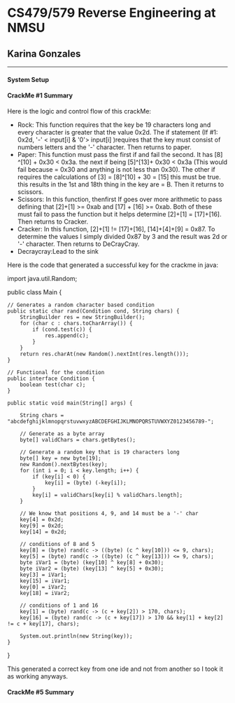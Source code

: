 # CS479/579 Reverse Engineering at NMSU
## Karina Gonzales
---
#### System Setup
#### CrackMe #1 Summary

Here is the logic and control flow of this crackMe:

- Rock:
 This function requires that the key be 19 characters long and every character is greater that the value 0x2d. The if statement (If #1: 0x2d, '-' < input[i] & '0'> input[i] )requires that the key must consist of numbers letters and the '-' character. Then returns to paper.
- Paper:
This function must pass the first if and fail the second. It has [8] ^[10] + 0x30 < 0x3a. the next if being [5]^[13]+ 0x30 < 0x3a (This would fail because = 0x30 and anything is not less than 0x30). The other if requires the calculations of [3] = [8]^[10] + 30 = [15] this must be true. this results in the 1st and 18th thing in the key are = B. Then it returns to scissors.
- Scissors:
In this function, thenfirst If goes over more arithmetic to pass defining that [2]+[1] >= 0xab and [17] + [16] >= 0xab. Both of these must fail to pass the function but it helps determine [2]+[1] = [17]+[16]. Then returns to Cracker.
- Cracker:
In this function, [2]+[1] != [17]+[16], [14]+[4]+[9] = 0x87. To determine the values I simply divided 0x87 by 3 and the result was 2d or '-' character. Then returns to DeCrayCray.
- Decraycray:Lead to the sink

 Here is the code that generated a successful key for the crackme in java:
 
import java.util.Random;


public class Main {

    // Generates a random character based condition
    public static char rand(Condition cond, String chars) {
        StringBuilder res = new StringBuilder();
        for (char c : chars.toCharArray()) {
            if (cond.test(c)) {
                res.append(c);
            }
        }
        return res.charAt(new Random().nextInt(res.length()));
    }

    // Functional for the condition 
    public interface Condition {
        boolean test(char c);
    }

    public static void main(String[] args) {

        String chars = "abcdefghijklmnopqrstuvwxyzABCDEFGHIJKLMNOPQRSTUVWXYZ0123456789-";

        // Generate as a byte array
        byte[] validChars = chars.getBytes();

        // Generate a random key that is 19 characters long
        byte[] key = new byte[19];
        new Random().nextBytes(key);
        for (int i = 0; i < key.length; i++) {
            if (key[i] < 0) {
                key[i] = (byte) (-key[i]);
            }
            key[i] = validChars[key[i] % validChars.length];
        }

        // We know that positions 4, 9, and 14 must be a '-' char
        key[4] = 0x2d;
        key[9] = 0x2d;
        key[14] = 0x2d;

        // conditions of 8 and 5
        key[8] = (byte) rand(c -> ((byte) (c ^ key[10])) <= 9, chars);
        key[5] = (byte) rand(c -> ((byte) (c ^ key[13])) <= 9, chars);
        byte iVar1 = (byte) (key[10] ^ key[8] + 0x30);
        byte iVar2 = (byte) (key[13] ^ key[5] + 0x30);
        key[3] = iVar1;
        key[15] = iVar1;
        key[0] = iVar2;
        key[18] = iVar2;

        // conditions of 1 and 16
        key[1] = (byte) rand(c -> (c + key[2]) > 170, chars);
        key[16] = (byte) rand(c -> (c + key[17]) > 170 && key[1] + key[2] != c + key[17], chars);

        System.out.println(new String(key));
    }
}

This generated a correct key from one ide and not from another so I took it as working anyways.


#### CrackMe #5 Summary